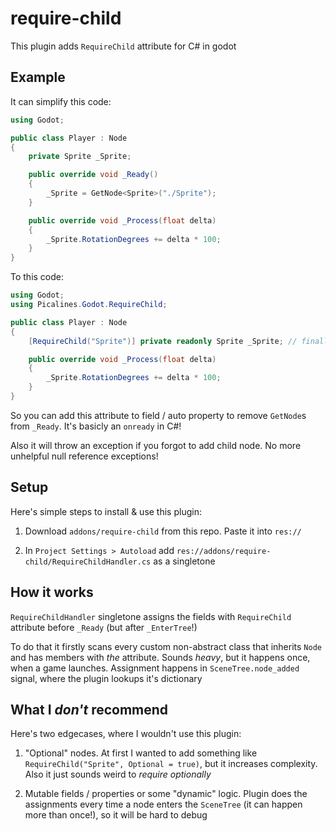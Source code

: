 # require-child

This plugin adds `RequireChild` attribute for C# in godot

## Example

It can simplify this code:

```csharp
using Godot;

public class Player : Node
{
    private Sprite _Sprite;

    public override void _Ready()
    {
        _Sprite = GetNode<Sprite>("./Sprite");
    }

    public override void _Process(float delta)
    {
        _Sprite.RotationDegrees += delta * 100;
    }
}
```

To this code:

```csharp
using Godot;
using Picalines.Godot.RequireChild;

public class Player : Node
{
    [RequireChild("Sprite")] private readonly Sprite _Sprite; // finally I can use readonly fields for nodes!

    public override void _Process(float delta)
    {
        _Sprite.RotationDegrees += delta * 100;
    }
}
```

So you can add this attribute to field / auto property to remove `GetNode`s from `_Ready`. It's basicly an `onready` in C#!

Also it will throw an exception if you forgot to add child node. No more unhelpful null reference exceptions!

## Setup

Here's simple steps to install & use this plugin:

1. Download `addons/require-child` from this repo. Paste it into `res://`

2. In `Project Settings > Autoload` add `res://addons/require-child/RequireChildHandler.cs` as a singletone

## How it works

`RequireChildHandler` singletone assigns the fields with `RequireChild` attribute before `_Ready` (but after `_EnterTree`!)

To do that it firstly scans every custom non-abstract class that inherits `Node` and has members with *the* attribute. Sounds *heavy*, but it happens once, when a game launches. Assignment happens in `SceneTree.node_added` signal, where the plugin lookups it's dictionary

## What I *don't* recommend

Here's two edgecases, where I wouldn't use this plugin:

1. "Optional" nodes. At first I wanted to add something like `RequireChild("Sprite", Optional = true)`, but it increases complexity. Also it just sounds weird to *require optionally*

2. Mutable fields / properties or some "dynamic" logic. Plugin does the assignments every time a node enters the `SceneTree` (it can happen more than once!), so it will be hard to debug
